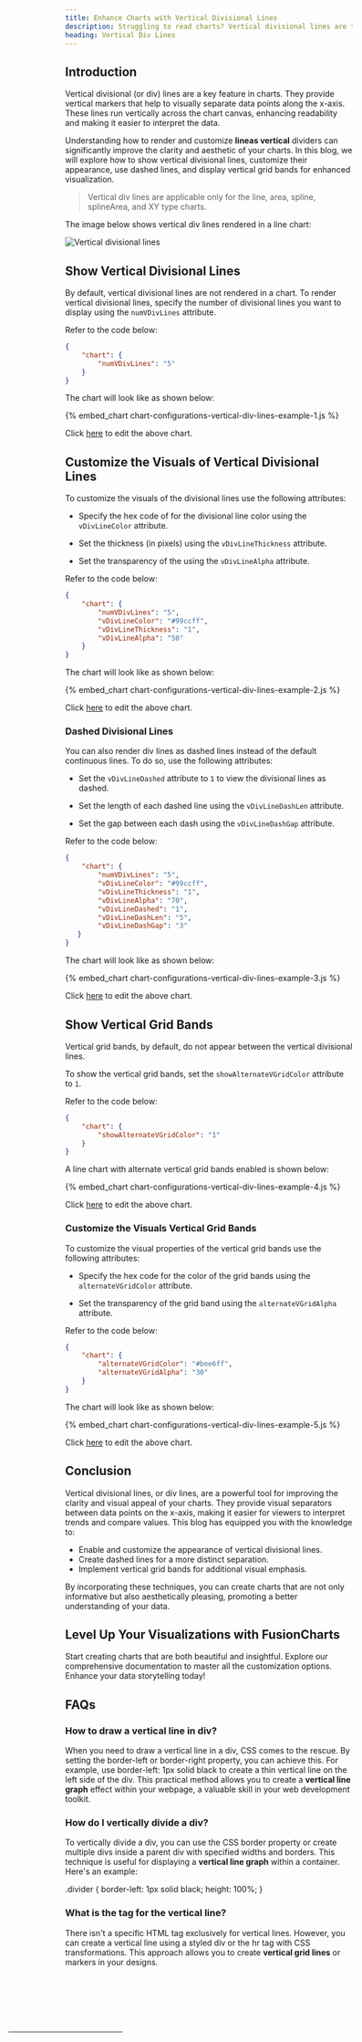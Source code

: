 ```yaml
---
title: Enhance Charts with Vertical Divisional Lines
description: Struggling to read charts? Vertical divisional lines are the solution! Add, customize, use dashed lines & grid bands for clear, informative charts. Start now!
heading: Vertical Div Lines
---
```


## Introduction

Vertical divisional (or div) lines are a key feature in charts. They provide vertical markers that help to visually separate data points along the x-axis. These lines run vertically across the chart canvas, enhancing readability and making it easier to interpret the data.

Understanding how to render and customize **lineas vertical** dividers can significantly improve the clarity and aesthetic of your charts. In this blog, we will explore how to show vertical divisional lines, customize their appearance, use dashed lines, and display vertical grid bands for enhanced visualization.

> Vertical div lines are applicable only for the line, area, spline, splineArea, and XY type charts.

The image below shows vertical div lines rendered in a line chart:

![Vertical divisional lines](/images/chart-configurations-vertical-div-lines-image-1.png)

## Show Vertical Divisional Lines

By default, vertical divisional lines are not rendered in a chart. To render vertical divisional lines, specify the number of divisional lines you want to display using the `numVDivLines` attribute. 

Refer to the code below:

```json
{
    "chart": {
        "numVDivLines": "5"
    }
}
```

The chart will look like as shown below:

{% embed_chart chart-configurations-vertical-div-lines-example-1.js %}

Click [here](http://jsfiddle.net/fusioncharts/43ayL5uf/) to edit the above chart.

## Customize the Visuals of Vertical Divisional Lines 

To customize the visuals of the divisional lines use the following attributes:

* Specify the hex code of for the divisional line color using the `vDivLineColor` attribute.

* Set the thickness (in pixels) using the `vDivLineThickness` attribute.

* Set the transparency of the using the `vDivLineAlpha` attribute.

Refer to the code below:

```json
{
    "chart": {
        "numVDivLines": "5",
        "vDivLineColor": "#99ccff",
        "vDivLineThickness": "1",
        "vDivLineAlpha": "50"
    }
}
```

The chart will look like as shown below:

{% embed_chart chart-configurations-vertical-div-lines-example-2.js %}

Click [here](http://jsfiddle.net/fusioncharts/vq1jvvze/) to edit the above chart.

### Dashed Divisional Lines

You can also render div lines as dashed lines instead of the default continuous lines. To do so, use the following attributes:

* Set the `vDivLineDashed` attribute to `1` to view the divisional lines as dashed.

* Set the length of each dashed line using the `vDivLineDashLen` attribute.

* Set the gap between each dash using the `vDivLineDashGap` attribute.

Refer to the code below:

```json
{
    "chart": {
        "numVDivLines": "5",
        "vDivLineColor": "#99ccff",
        "vDivLineThickness": "1",
        "vDivLineAlpha": "70",
        "vDivLineDashed": "1",
        "vDivLineDashLen": "5",
        "vDivLineDashGap": "3"
   }
}
```

The chart will look like as shown below:

{% embed_chart chart-configurations-vertical-div-lines-example-3.js %}

Click [here](http://jsfiddle.net/fusioncharts/4d4z0htq/) to edit the above chart.

## Show Vertical Grid Bands

Vertical grid bands, by default, do not appear between the vertical divisional lines. 

To show the vertical grid bands, set the `showAlternateVGridColor` attribute to `1`. 

Refer to the code below:

```json
{
    "chart": {
        "showAlternateVGridColor": "1" 
    }
}
```
A line chart with alternate vertical grid bands enabled is shown below:

{% embed_chart chart-configurations-vertical-div-lines-example-4.js %}

Click [here](http://jsfiddle.net/fusioncharts/30wLwwmj/) to edit the above chart.

### Customize the Visuals Vertical Grid Bands

To customize the visual properties of the vertical grid bands use the following attributes:

* Specify the hex code for the color of the grid bands using the `alternateVGridColor` attribute.

* Set the transparency of the grid band using the `alternateVGridAlpha` attribute.

Refer to the code below:

```json
{
    "chart": {
        "alternateVGridColor": "#bee6ff",
        "alternateVGridAlpha": "30"
    }
}    
```

The chart will look like as shown below:

{% embed_chart chart-configurations-vertical-div-lines-example-5.js %}

Click [here](http://jsfiddle.net/fusioncharts/be3ap4du/) to edit the above chart.

## Conclusion

Vertical divisional lines, or div lines, are a powerful tool for improving the clarity and visual appeal of your charts. They provide visual separators between data points on the x-axis, making it easier for viewers to interpret trends and compare values. This blog has equipped you with the knowledge to:

- Enable and customize the appearance of vertical divisional lines.
- Create dashed lines for a more distinct separation.
- Implement vertical grid bands for additional visual emphasis.
 
By incorporating these techniques, you can create charts that are not only informative but also aesthetically pleasing, promoting a better understanding of your data.

## Level Up Your Visualizations with FusionCharts
Start creating charts that are both beautiful and insightful. Explore our comprehensive documentation to master all the customization options. Enhance your data storytelling today!

## FAQs

### How to draw a vertical line in div?
When you need to draw a vertical line in a div, CSS comes to the rescue. By setting the border-left or border-right property, you can achieve this. For example, use border-left: 1px solid black to create a thin vertical line on the left side of the div. This practical method allows you to create a **vertical line graph** effect within your webpage, a valuable skill in your web development toolkit.

### How do I vertically divide a div?
To vertically divide a div, you can use the CSS border property or create multiple divs inside a parent div with specified widths and borders. This technique is useful for displaying a **vertical line graph** within a container. Here's an example:

.divider {
border-left: 1px solid black;
height: 100%;
}

### What is the tag for the vertical line?</H3>
There isn't a specific HTML tag exclusively for vertical lines. However, you can create a vertical line using a styled div or the hr tag with CSS transformations. This approach allows you to create **vertical grid lines** or markers in your designs.

<hr style="width: 1px; height: 200px; transform: rotate(90deg);">

